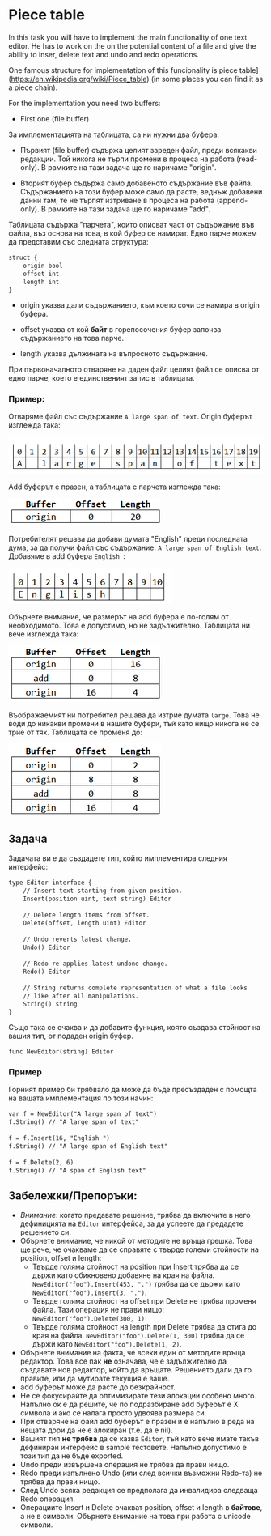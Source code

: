 # Piece table

In this task you will have to implement the main functionality of one text editor.
He has to work on the on the potential content of a file and give the ability to inser, delete text and undo and redo operations.

One famous structure for implementation of this funcionality is piece
table](https://en.wikipedia.org/wiki/Piece_table) (in some places you can find it as a piece chain).

For the implementation you need two buffers:

- First one (file buffer) 

За имплементацията на таблицата, са ни нужни два буфера:

- Първият (file buffer) съдържа целият зареден файл, преди всякакви редакции.
  Той никога не търпи промени в процеса на работа (read-only). В рамките на
  тази задача ще го наричаме "origin".

- Вторият буфер съдържа само добавеното съдържание във файла. Съдържанието на
  този буфер може само да расте, веднъж добавени данни там, те не търпят
  изтриване в процеса на работа (append-only). В рамките на тази задача ще
  го наричаме "add".

Таблицата съдържа "парчета", които описват част от съдържание във файла, въз
основа на това, в кой буфер се намират. Едно парче можем да представим със
следната структура:

	struct {
		origin bool
		offset int
		length int
	}

- origin указва дали съдържанието, към което сочи се намира в origin буфера.

- offset указва от кой **байт** в горепосочения буфер започва съдържанието на
  това парче.

- length указва дължината на въпросното съдържание.

При първоначалното отваряне на даден файл целият файл се описва от едно парче,
което е единственият запис в таблицата.

### Пример:

Отваряме файл със съдържание `A large span of text`. Origin буферът изглежда така:

![origin](./images/origin.png)

Add буферът е празен, а таблицата с парчета изглежда така:


![table0](./images/table0.png)

Потребителят решава да добави думата "English" преди последната дума, за да
получи файл със съдържание: `A large span of English text`. Добавяме в add буфера `English `:

![add](./images/add.png)

Обърнете внимание, че  размерът на add буфера е по-голям от необходимото. Това
е допустимо, но не задължително. Таблицата ни вече изглежда така:

![table1](./images/table1.png)

Въображаемият ни потребител решава да изтрие думата `large`. Това не води до
никакви промени в нашите буфери, тъй като нищо никога не се трие от тях.
Таблицата се променя до:

![table2](./images/table2.png)

## Задача

Задачата ви е да създадете тип, който имплементира следния интерфейс:

	type Editor interface {
		// Insert text starting from given position.
		Insert(position uint, text string) Editor

		// Delete length items from offset.
		Delete(offset, length uint) Editor

		// Undo reverts latest change.
		Undo() Editor

		// Redo re-applies latest undone change.
		Redo() Editor

		// String returns complete representation of what a file looks
		// like after all manipulations.
		String() string
	}

Също така се очаква и да добавите функция, която създава стойност на вашия тип,
от подаден origin буфер.

	func NewEditor(string) Editor

### Пример

Горният пример би трябвало да може да бъде пресъздаден с помощта на вашата
имплементация по този начин:

	var f = NewEditor("A large span of text")
	f.String() // "A large span of text"

	f = f.Insert(16, "English ")
	f.String() // "A large span of English text"

	f = f.Delete(2, 6)
	f.String() // "A span of English text"

## Забележки/Препоръки:

- *Внимание*: когато предавате решение, трябва да включите в него дефиницията
  на `Editor` интерфейса, за да успеете да предадете решението си.
- Обърнете внимание, че никой от методите не връща грешка. Това ще рече, че
  очакваме да се справяте с твърде големи стойности на position, offset и
  length:
    - Твърде голяма стойност на position при Insert трябва да се държи като
      обикновено добавяне на края на файла.
      `NewEditor("foo").Insert(453, ".")` трябва да се държи като
      `NewEditor("foo").Insert(3, ".")`.
    - Твърде голяма стойност на offset при Delete не трябва променя файла.
      Тази операция не прави нищо:
      `NewEditor("foo").Delete(300, 1)`
    - Твърде голяма стойност на length при Delete трябва да стига до края
      на файла. `NewEditor("foo").Delete(1, 300)` трябва да се държи като
      `NewEditor("foo").Delete(1, 2)`.
- Обърнете внимание на факта, че всеки един от методите връща редактор. Това
  все пак **не** означава, че е задължително да създавате нов редактор, който
  да връщате. Решението дали да го правите, или да мутирате текущия е ваше.
- add буферът може да расте до безкрайност.
- Не се фокусирайте да оптимизирате тези алокации особено много. Напълно ок е
  да решите, че по подразбиране add буферът е X символа и ако се налага просто
  удвоява размера си.
- При отваряне на файл add буферът е празен и е напълно в реда на нещата дори
  да не е алокиран (т.е. да е nil).
- Вашият тип **не трябва** да се казва `Editor`, тъй като вече имате такъв
  дефиниран интерфейс в sample тестовете. Напълно допустимо е този тип да не
  бъде exported.
- Undo преди извършена операция не трябва да прави нищо.
- Redo преди изпълнено Undo (или след всички възможни Redo-та) не трябва да
  прави нищо.
- След Undo всяка редакция се предполага да инвалидира следваща Redo операция.
- Операциите Insert и Delete очакват position, offset и length в **байтове**, а
  не в символи. Обърнете внимание на това при работа с unicode символи.
